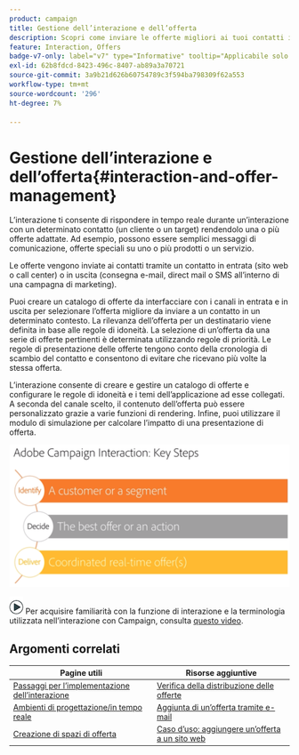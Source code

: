 ```yaml
---
product: campaign
title: Gestione dell’interazione e dell’offerta
description: Scopri come inviare le offerte migliori ai tuoi contatti in base alle regole di idoneità
feature: Interaction, Offers
badge-v7-only: label="v7" type="Informative" tooltip="Applicabile solo a Campaign Classic v7"
exl-id: 62b8fdcd-8423-496c-8407-ab89a3a70721
source-git-commit: 3a9b21d626b60754789c3f594ba798309f62a553
workflow-type: tm+mt
source-wordcount: '296'
ht-degree: 7%

---
```


# Gestione dell’interazione e dell’offerta{#interaction-and-offer-management}



L’interazione ti consente di rispondere in tempo reale durante un’interazione con un determinato contatto (un cliente o un target) rendendolo una o più offerte adattate. Ad esempio, possono essere semplici messaggi di comunicazione, offerte speciali su uno o più prodotti o un servizio.

Le offerte vengono inviate ai contatti tramite un contatto in entrata (sito web o call center) o in uscita (consegna e-mail, direct mail o SMS all’interno di una campagna di marketing).

Puoi creare un catalogo di offerte da interfacciare con i canali in entrata e in uscita per selezionare l’offerta migliore da inviare a un contatto in un determinato contesto. La rilevanza dell’offerta per un destinatario viene definita in base alle regole di idoneità. La selezione di un’offerta da una serie di offerte pertinenti è determinata utilizzando regole di priorità. Le regole di presentazione delle offerte tengono conto della cronologia di scambio del contatto e consentono di evitare che ricevano più volte la stessa offerta.

L’interazione consente di creare e gestire un catalogo di offerte e configurare le regole di idoneità e i temi dell’applicazione ad esse collegati. A seconda del canale scelto, il contenuto dell’offerta può essere personalizzato grazie a varie funzioni di rendering. Infine, puoi utilizzare il modulo di simulazione per calcolare l’impatto di una presentazione di offerta.

![](assets/Offermgt2.png)

![](assets/do-not-localize/how-to-video.png) Per acquisire familiarità con la funzione di interazione e la terminologia utilizzata nell’interazione con Campaign, consulta [questo video](https://helpx.adobe.com/campaign/classic/how-to/acs-overview.html?playlist=/ccx/v1/collection/product/campaign/classic/segment/digital-marketers/explevel/intermediate/applaunch/get-started/collection.ccx.js&amp;ref=helpx.adobe.com).

## Argomenti correlati

| Pagine utili | Risorse aggiuntive |
|---|---|
| [Passaggi per l’implementazione dell’interazione](../../interaction/using/implementation-steps.md) | [Verifica della distribuzione delle offerte](../../interaction/using/about-offers-simulation.md) |
| [Ambienti di progettazione/in tempo reale](../../interaction/using/live-design-environments.md) | [Aggiunta di un’offerta tramite e-mail](../../interaction/using/integrating-an-offer-via-the-wizard.md) |
| [Creazione di spazi di offerta](../../interaction/using/creating-offer-spaces.md) | [Caso d’uso: aggiungere un’offerta a un sito web](../../interaction/using/offers-on-an-inbound-channel.md) |
